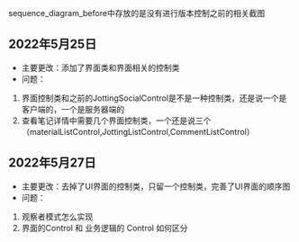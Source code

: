 sequence_diagram_before中存放的是没有进行版本控制之前的相关截图

## 2022年5月25日
- 主要更改：添加了界面类和界面相关的控制类 
- 问题：
1. 界面控制类和之前的JottingSocialControl是不是一种控制类，还是说一个是客户端的，一个是服务器端的
2. 查看笔记详情中需要几个界面控制类，一个还是说三个（materialListControl,JottingListControl,CommentListControl）



## 2022年5月27日
- 主要更改：去掉了UI界面的控制类，只留一个控制类，完善了UI界面的顺序图
- 问题：
1. 观察者模式怎么实现
2. 界面的Control 和 业务逻辑的 Control 如何区分

